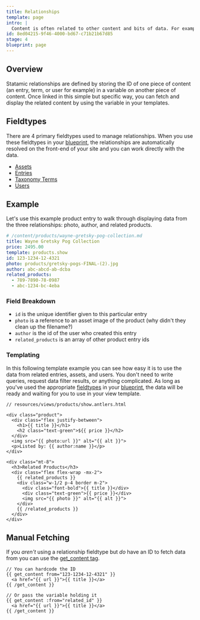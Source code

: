 ```yaml
---
title: Relationships
template: page
intro: |
  Content is often related to other content and bits of data. For example, a blog post may have an author and 3 other recommended posts. A product may have a brand and a category. A hot dog may have a bun and some mustard.
id: 8ed04215-9f46-4000-bd67-c71b21b67d85
stage: 4
blueprint: page
---
```

## Overview

Statamic relationships are defined by storing the ID of one piece of content (an entry, term, or user for example) in a variable on another piece of content. Once linked in this simple but specific way, you can fetch and display the related content by using the variable in your templates.

## Fieldtypes

There are 4 primary fieldtypes used to manage relationships. When you use these fieldtypes in your [blueprint](/blueprints), the relationships are automatically resolved on the front-end of your site and you can work directly with the data.

- [Assets](/fieldtypes/assets)
- [Entries](/fieldtypes/entries)
- [Taxonomy Terms](/fieldtypes/terms)
- [Users](/fieldtypes/users)


## Example

Let's use this example product entry to walk through displaying data from the three relationships: photo, author, and related products.

``` yaml
# /content/products/wayne-gretsky-pog-collection.md
title: Wayne Gretsky Pog Collection
price: 2495.00
template: products.show
id: 123-1234-12-4321
photo: products/gretsky-pogs-FINAL-(2).jpg
author: abc-abcd-ab-dcba
related_products:
  - 789-7890-78-0987
  - abc-1234-bc-4eba
```

### Field Breakdown
- `id` is the unique identifier given to this particular entry
- `photo` is a reference to an asset image of the product (why didn't they clean up the filename?)
- `author` is the id of the user who created this entry
- `related_products` is an array of other product entry ids

### Templating

In this following template example you can see how easy it is to use the data from related entries, assets, and users. You don't need to write queries, request data filter results, or anything complicated. As long as you've used the appropriate [fieldtypes](#fieldtypes) in your [blueprint](/blueprints), the data will be ready and waiting for you to use in your view template.

```
// resources/views/products/show.antlers.html

<div class="product">
  <div class="flex justify-between">
    <h1>{{ title }}</h1>
    <h2 class="text-green">${{ price }}</h2>
  </div>
  <img src="{{ photo:url }}" alt="{{ alt }}">
  <p>Listed by: {{ author:name }}</p>
</div>

<div class="mt-8">
  <h3>Related Products</h3>
  <div class="flex flex-wrap -mx-2">
    {{ related_products }}
    <div class="w-1/2 p-4 border m-2">
      <div class="font-bold">{{ title }}</div>
      <div class="text-green">{{ price }}</div>
      <img src="{{ photo }}" alt="{{ alt }}">
    </div>
    {{ /related_products }}
  </div>
</div>
```

## Manual Fetching

If you _aren't_ using a relationship fieldtype but _do_ have an ID to fetch data from you can use the [get_content tag](/tags/get_content).

```
// You can hardcode the ID
{{ get_content from="123-1234-12-4321" }}
  <a href="{{ url }}">{{ title }}</a>
{{ /get_content }}

// Or pass the variable holding it
{{ get_content :from="related_id" }}
  <a href="{{ url }}">{{ title }}</a>
{{ /get_content }}
```

